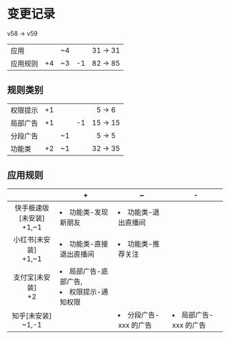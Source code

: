 # 变更记录

v58 -> v59

||||||
|-|:-:|:-:|:-:|:-:|
|应用||~4||31 -> 31|
|应用规则|+4|~3|-1|82 -> 85|

## 规则类别

||||||
|-|:-:|:-:|:-:|:-:|
|权限提示|+1|||5 -> 6|
|局部广告|+1||-1|15 -> 15|
|分段广告||~1||5 -> 5|
|功能类|+2|~1||32 -> 35|

## 应用规则

||+|~|-|
|:-:|-|-|-|
|快手极速版[未安装]<br>+1,~1|<li>功能类-发现新朋友|<li>功能类-退出直播间||
|小红书[未安装]<br>+1,~1|<li>功能类-直接退出直播间|<li>功能类-推荐关注||
|支付宝[未安装]<br>+2|<li>局部广告-底部广告,<li>权限提示-通知权限|||
|知乎[未安装]<br>~1,-1||<li>分段广告-xxx 的广告|<li>局部广告-xxx 的广告|
